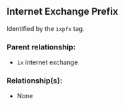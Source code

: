 ## Internet Exchange Prefix

Identified by the `ixpfx` tag.

### Parent relationship:

- `ix` internet exchange

### Relationship(s):

- None
